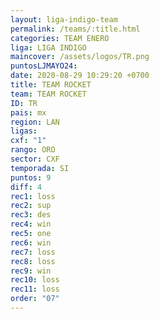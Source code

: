 ```yaml
---
layout: liga-indigo-team
permalink: /teams/:title.html
categories: TEAM ENERO
liga: LIGA INDIGO
maincover: /assets/logos/TR.png
puntosLJMAYO24: 
date: 2020-08-29 10:29:20 +0700
title: TEAM ROCKET
team: TEAM ROCKET
ID: TR
pais: mx
region: LAN
ligas: 
cxf: "1"
rango: ORO
sector: CXF
temporada: SI
puntos: 9
diff: 4
rec1: loss
rec2: sup
rec3: des
rec4: win
rec5: one
rec6: win
rec7: loss
rec8: loss
rec9: win
rec10: loss
rec11: loss
order: "07"
---
```

